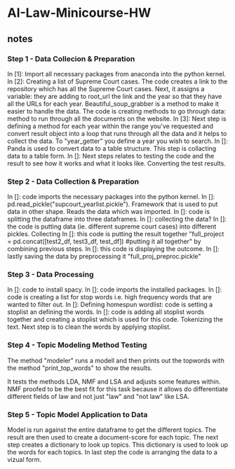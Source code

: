 # AI-Law-Minicourse-HW
## notes
### Step 1 - Data Collecion & Preparation
In [1]: Import all necessary packages from anaconda into the python kernel.
In [2]: Creating a list of Supreme Court cases. The code creates a link to the repository which has all the Supreme Court cases.
Next, it assigns a variable: they are adding to root_url the link and the year so that they have all the URLs for each year.
Beautiful_soup_grabber is a method to make it easier to handle the data. The code is creating methods to go through data: method to run through all the documents on the website.
In [3]: Next step is defining a method for each year within the range you've requested and convert result object into a loop that runs through all the data and it helps to collect the data. To "year_getter" you define a year you wish to search.
In []: Panda is used to convert data to a table structure. This step is collacting data to a table form.
In []: Next steps relates to testing the code and the result to see how it works and what it looks like. Converting the test results.

### Step 2 - Data Collection & Preparation
In []: code imports the necessary packages into the python kernel. 
In []: pd.read_pickle("supcourt_yearlist.pickle"). Framework that is used to put data in other shape. Reads the data which was imported.
In []: code is splitting the dataframe into three dataframes. 
In []: collecting the data?
In []: the code is putting data (ie. different supreme court cases) into different pickles. Collecting 
In []: this code is putting the result together "full_project = pd.concat([test2_df, test3_df, test_df]) #putting it all together" by combining previous steps. 
In []: this code is displaying the outcome.
In []: lastly saving the data by preprocessing it "full_proj_preproc.pickle"

### Step 3 - Data Processing
In []: code to install spacy.
In []: code imports the installed packages.
In []: code is creating a list for stop words i.e. high frequency words that are wanted to filter out. 
In []: Defining homespun wordlist: code is setting a stoplist an defining the words. 
In []: code is adding all stoplist words together and creating a stoplist which is used for this code. Tokenizing the text. Next step is to clean the words by applying stoplist.

### Step 4 - Topic Modeling Method Testing
The method "modeler" runs a modell and then prints out the topwords with the method "print_top_words" to show the results.

It tests the methods LDA, NMF and LSA and adjusts some features within.
NMF proofed to be the best fit for this task because it allows do differentiate different fields of law and not just "law" and "not law" like LSA.

### Step 5 - Topic Model Application to Data
Model is run against the entire dataframe to get the different topics. 
The result are then used to create a document-score for each topic. 
The next step creates a dictionary to look up topics.
This dictionary is used to look up the words for each topics.
In last step the code is arranging the data to a vizual form.
